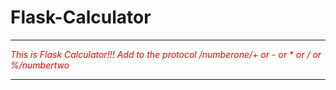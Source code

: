 # Flask-Calculator

_____
<span style="color:red">*This is Flask Calculator!!! Add to the protocol /numberone/+ or - or * or / or %/numbertwo*</span>
_____
